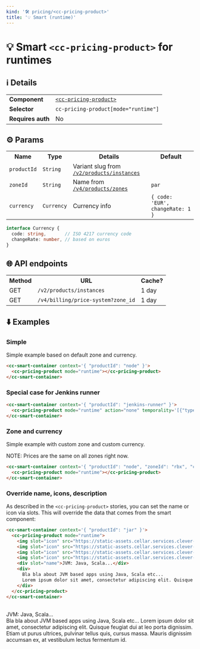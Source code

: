 ```yaml
---
kind: '🛠 pricing/<cc-pricing-product>'
title: '💡 Smart (runtime)'
---
```

# 💡 Smart `<cc-pricing-product>` for runtimes

## ℹ️ Details

<table>
  <tr><td><strong>Component    </strong> <td><a href="https://www.clever-cloud.com/doc/clever-components/?path=/docs/%F0%9F%9B%A0-pricing-cc-pricing-product--default-story"><code>&lt;cc-pricing-product&gt;</code></a>
  <tr><td><strong>Selector     </strong> <td><code>cc-pricing-product[mode="runtime"]</code>
  <tr><td><strong>Requires auth</strong> <td>No
</table>

## ⚙️ Params

<table>
  <tr><th>Name                      <th>Type                  <th>Details                                                                                                                <th>Default
  <tr><td><code>productId</code>    <td><code>String</code>   <td>Variant slug from <a href="https://api.clever-cloud.com/v2/products/instances"><code>/v2/products/instances</code></a> <td>
  <tr><td><code>zoneId</code>       <td><code>String</code>   <td>Name from <a href="https://api.clever-cloud.com/v4/products/zones"><code>/v4/products/zones</code></a>                 <td><code>par</code>
  <tr><td><code>currency</code>     <td><code>Currency</code> <td>Currency info                                                                                                          <td><code>{ code: 'EUR', changeRate: 1 }</code>
</table>

```ts
interface Currency {
  code: string,       // ISO 4217 currency code
  changeRate: number, // based on euros
}
```

## 🌐 API endpoints

<table>
  <tr><th>Method <th>URL                                           <th>Cache?
  <tr><td>GET    <td><code>/v2/products/instances</code>           <td>1 day
  <tr><td>GET    <td><code>/v4/billing/price-system?zone_id</code> <td>1 day
</table>

## ⬇️️ Examples

### Simple

Simple example based on default zone and currency.

```html
<cc-smart-container context='{ "productId": "node" }'>
  <cc-pricing-product mode="runtime"></cc-pricing-product>
</cc-smart-container>
```

<cc-smart-container context='{ "productId": "node" }'>
  <cc-pricing-product mode="runtime"></cc-pricing-product>
</cc-smart-container>

### Special case for Jenkins runner

```html
<cc-smart-container context='{ "productId": "jenkins-runner" }'>
  <cc-pricing-product mode="runtime" action="none" temporality='[{"type":"minute","digits":5}]'></cc-pricing-product>
</cc-smart-container>
```

<cc-smart-container context='{ "productId": "jenkins-runner" }'>
  <cc-pricing-product mode="runtime" action="none" temporality='[{"type":"minute","digits":5}]'></cc-pricing-product>
</cc-smart-container>

### Zone and currency

Simple example with custom zone and custom currency.

NOTE: Prices are the same on all zones right now.

```html
<cc-smart-container context='{ "productId": "node", "zoneId": "rbx", "currency": { "code": "USD", "changeRate": 1.1802 } }'>
  <cc-pricing-product mode="runtime"></cc-pricing-product>
</cc-smart-container>
```

<cc-smart-container context='{ "productId": "node", "zoneId": "rbx", "currency": { "code": "USD", "changeRate": 1.1802 } }'>
  <cc-pricing-product mode="runtime"></cc-pricing-product>
</cc-smart-container>

### Override name, icons, description

As described in the `<cc-pricing-product>` stories, you can set the name or icon via slots.
This will override the data that comes from the smart component:

```html
<cc-smart-container context='{ "productId": "jar" }'>
  <cc-pricing-product mode="runtime">
    <img slot="icon" src="https://static-assets.cellar.services.clever-cloud.com/logos/java-jar.svg" alt="">
    <img slot="icon" src="https://static-assets.cellar.services.clever-cloud.com/logos/scala.svg" alt="">
    <img slot="icon" src="https://static-assets.cellar.services.clever-cloud.com/logos/maven.svg" alt="">
    <img slot="icon" src="https://static-assets.cellar.services.clever-cloud.com/logos/gradle.svg" alt="">
    <div slot="name">JVM: Java, Scala...</div>
    <div>
      Bla bla about JVM based apps using Java, Scala etc...
      Lorem ipsum dolor sit amet, consectetur adipiscing elit. Quisque feugiat dui at leo porta dignissim. Etiam ut purus ultrices, pulvinar tellus quis, cursus massa. Mauris dignissim accumsan ex, at vestibulum lectus fermentum id.
    </div>
  </cc-pricing-product>
</cc-smart-container>
```

<cc-smart-container context='{ "productId": "jar" }'>
  <cc-pricing-product mode="runtime">
    <img slot="icon" src="https://static-assets.cellar.services.clever-cloud.com/logos/java-jar.svg" alt="">
    <img slot="icon" src="https://static-assets.cellar.services.clever-cloud.com/logos/scala.svg" alt="">
    <img slot="icon" src="https://static-assets.cellar.services.clever-cloud.com/logos/maven.svg" alt="">
    <img slot="icon" src="https://static-assets.cellar.services.clever-cloud.com/logos/gradle.svg" alt="">
    <div slot="name">JVM: Java, Scala...</div>
    <div>
      Bla bla about JVM based apps using Java, Scala etc...
      Lorem ipsum dolor sit amet, consectetur adipiscing elit. Quisque feugiat dui at leo porta dignissim. Etiam ut purus ultrices, pulvinar tellus quis, cursus massa. Mauris dignissim accumsan ex, at vestibulum lectus fermentum id.
    </div>
  </cc-pricing-product>
</cc-smart-container>
